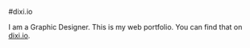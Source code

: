 #dixi.io

I am a Graphic Designer.
This is my web portfolio.
You can find that on [dixi.io](http://dixi.io).
